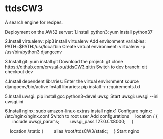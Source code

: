 # ttdsCW3
A search engine for recipes.

Deployment on the AWS2 server:
1.Install python3:
yum install python37

2.Install virtualenv:
pip3 install virtualenv
Add environment variables:
PATH=$PATH:/usr/local/bin
Create virtual environment:
virtualenv -p /usr/bin/python3 djangoenv

3.Install git:
yum install git
Download the project:
git clone https://github.com/crystal-xu/ttdsCW3.git\n
Switch to dev branch:
git checkout dev

4.Install dependent libraries:
Enter the virtual environment
source djangoenv/bin/active
Install libraries:
pip install -r requirements.txt

5.Install uwsgi:
pip install gcc python3-devel uwsgi
Start uwsgi:
uwsgi --ini uwsgi.ini

6.Install nginx:
sudo amazon-linux-extras install nginx1
Configure nginx:
/etc/nginx/nginx.conf
Switch to root user
Add configurations
    location / {
        include uwsgi_params;
        uwsgi_pass 127.0.0.1:8000;
    }

    location /static {
        alias /root/ttdsCW3/static;
    }
Start nginx


